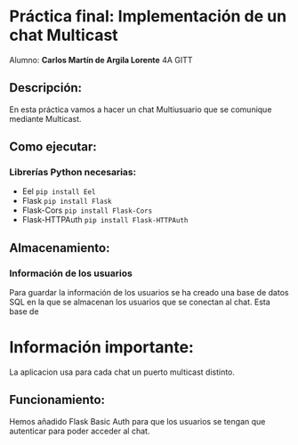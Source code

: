 # Práctica final: Implementación de un chat Multicast

Alumno: **Carlos Martín de Argila Lorente** 4A GITT

## Descripción:

En esta práctica vamos a hacer un chat Multiusuario que se comunique mediante Multicast. 

## Como ejecutar:


### Librerías Python necesarias:
- Eel ``pip install Eel``
- Flask ``pip install Flask``
- Flask-Cors ``pip install Flask-Cors``
- Flask-HTTPAuth ``pip install Flask-HTTPAuth``

## Almacenamiento:

### Información de los usuarios
Para guardar la información de los usuarios se ha creado una base de datos SQL en la que se almacenan los usuarios que se conectan al chat. Esta base de 


# Información importante:
La aplicacion usa para cada chat un puerto multicast distinto. 


## Funcionamiento:
Hemos añadido Flask Basic Auth para que los usuarios se tengan que autenticar para poder acceder al chat.
